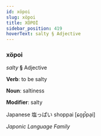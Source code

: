 ```yaml
---
id: xöpoi
slug: xöpoi
title: XÖPOİ
sidebar_position: 419
hoverText: salty § Adjective
---
```


### xöpoi

*salty* **§** Adjective

**Verb**: to be salty

**Noun**: saltiness

**Modifier**: salty

Japanese 塩っぱい shoppai [ɕo̞p̚pa̠i]

*Japonic Language Family*